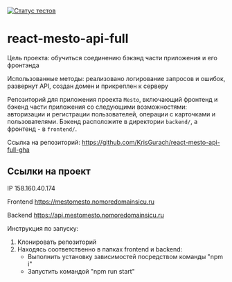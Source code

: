 [![Статус тестов](../../actions/workflows/tests.yml/badge.svg)](../../actions/workflows/tests.yml)

# react-mesto-api-full
Цель проекта: обучиться соединению бэкэнд части приложения и его фронтэнда

Использованные методы: реализовано логирование запросов и ошибок, развернут API, создан домен и прикреплен к серверу

Репозиторий для приложения проекта `Mesto`, включающий фронтенд и бэкенд части приложения со следующими возможностями: авторизации и регистрации пользователей, операции с карточками и пользователями. Бэкенд расположите в директории `backend/`, а фронтенд - в `frontend/`. 
  
Ссылка на репозиторий: https://github.com/KrisGurach/react-mesto-api-full-gha

## Ссылки на проект

IP 158.160.40.174

Frontend https://mestomesto.nomoredomainsicu.ru

Backend https://api.mestomesto.nomoredomainsicu.ru

Инструкция по запуску:
1. Клонировать репозиторий
2. Находясь соответственно в папках frontend и backend:
   - Выполнить установку зависимостей посредством команды "npm i"
   - Запустить командой "npm run start"
